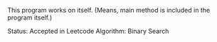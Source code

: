 
This program works on itself. (Means, main method is included in the program itself.)

Status: Accepted in Leetcode
Algorithm: Binary Search